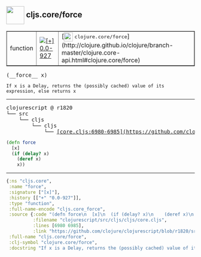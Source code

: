 ## <img width="48px" valign="middle" src="http://i.imgur.com/Hi20huC.png"> cljs.core/force

 <table border="1">
<tr>
<td>function</td>
<td><a href="https://github.com/cljsinfo/api-refs/tree/0.0-927"><img valign="middle" alt="[+] 0.0-927" src="https://img.shields.io/badge/+-0.0--927-lightgrey.svg"></a> </td>
<td>
[<img height="24px" valign="middle" src="http://i.imgur.com/1GjPKvB.png"> <samp>clojure.core/force</samp>](http://clojure.github.io/clojure/branch-master/clojure.core-api.html#clojure.core/force)
</td>
</tr>
</table>

 <samp>
(__force__ x)<br>
</samp>

```
If x is a Delay, returns the (possibly cached) value of its expression, else returns x
```

---

 <pre>
clojurescript @ r1820
└── src
    └── cljs
        └── cljs
            └── <ins>[core.cljs:6980-6985](https://github.com/clojure/clojurescript/blob/r1820/src/cljs/cljs/core.cljs#L6980-L6985)</ins>
</pre>

```clj
(defn force
  [x]
  (if (delay? x)
    (deref x)
    x))
```


---

```clj
{:ns "cljs.core",
 :name "force",
 :signature ["[x]"],
 :history [["+" "0.0-927"]],
 :type "function",
 :full-name-encode "cljs.core_force",
 :source {:code "(defn force\n  [x]\n  (if (delay? x)\n    (deref x)\n    x))",
          :filename "clojurescript/src/cljs/cljs/core.cljs",
          :lines [6980 6985],
          :link "https://github.com/clojure/clojurescript/blob/r1820/src/cljs/cljs/core.cljs#L6980-L6985"},
 :full-name "cljs.core/force",
 :clj-symbol "clojure.core/force",
 :docstring "If x is a Delay, returns the (possibly cached) value of its expression, else returns x"}

```
